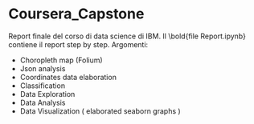 # Coursera_Capstone
Report finale del corso di data science di IBM.
Il \bold{file Report.ipynb} contiene il report step by step.
Argomenti:
  - Choropleth map (Folium)
  - Json analysis
  - Coordinates data elaboration
  - Classification 
  - Data Exploration
  - Data Analysis 
  - Data Visualization ( elaborated seaborn graphs )
